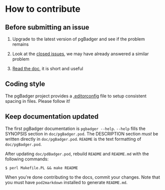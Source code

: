 # How to contribute

## Before submitting an issue

1. Upgrade to the latest version of pgBadger and see if the problem remains

2. Look at the [closed issues](https://github.com/darold/pgbadger/issues?state=closed), we may have already answered a similar problem

3. [Read the doc](http://pgbadger.darold.net/documentation.html), it is short and useful

## Coding style

The pgBadger project provides a [.editorconfig](http://editorconfig.org/) file to
setup consistent spacing in files. Please follow it!

## Keep documentation updated

The first pgBadger documentation is `pgbadger --help`. `--help` fills the
SYNOPSIS section in `doc/pgBadger.pod`. The DESCRIPTION section *must* be
written directly in `doc/pgBadger.pod`. `README` is the text formatting of
`doc/pgBadger.pod`. 

After updating `doc/pdBadger.pod`, rebuild `README` and `README.md` with the following commands:
```shell
$ perl Makefile.PL && make README
```
When you're done contributing to the docs, commit your changes.  Note that you must have `pod2markdown` installed to generate `README.md`.
